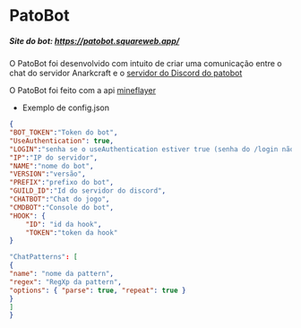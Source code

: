 # PatoBot

##### Site do bot: https://patobot.squareweb.app/

O PatoBot foi desenvolvido com intuito de criar uma comunicação entre o chat do
servidor Anarkcraft e o [servidor do Discord do patobot](https://discord.gg/Avp7N2dqVM)

O PatoBot foi feito com a api [mineflayer](https://github.com/PrismarineJS/mineflayer)

- Exemplo de config.json

```json
{
"BOT_TOKEN":"Token do bot",
"UseAuthentication": true,
"LOGIN":"senha se o useAuthentication estiver true (senha do /login não dá Microsoft)",
"IP":"IP do servidor",
"NAME":"nome do bot",
"VERSION":"versão",
"PREFIX":"prefixo do bot",
"GUILD_ID":"Id do servidor do discord",
"CHATBOT":"Chat do jogo",
"CMDBOT":"Console do bot",
"HOOK": {
    "ID": "id da hook",
    "TOKEN":"token da hook"
}

"ChatPatterns": [
{
"name": "nome da pattern",
"regex": "RegXp da pattern",
"options": { "parse": true, "repeat": true } 
}
]
}
```
